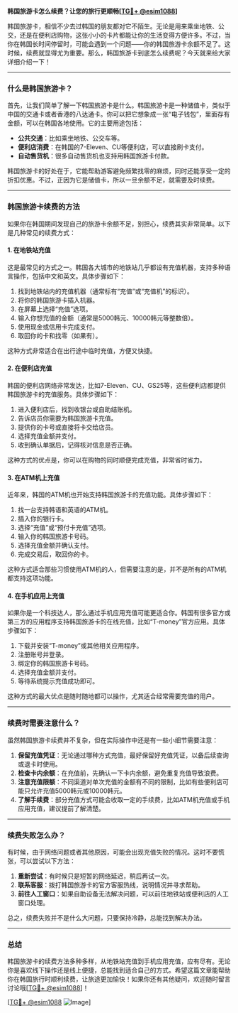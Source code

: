 **韩国旅游卡怎么续费？让您的旅行更顺畅[[TG💪+ @esim1088](https://t.me/s/esim1088)]**

韩国旅游卡，相信不少去过韩国的朋友都对它不陌生。无论是用来乘坐地铁、公交，还是在便利店购物，这张小小的卡片都能让你的生活变得方便许多。不过，当你在韩国长时间停留时，可能会遇到一个问题——你的韩国旅游卡余额不足了。这时候，续费就显得尤为重要。那么，韩国旅游卡到底怎么续费呢？今天就来给大家详细介绍一下！

---

### **什么是韩国旅游卡？**

首先，让我们简单了解一下韩国旅游卡是什么。韩国旅游卡是一种储值卡，类似于中国的交通卡或者香港的八达通卡。你可以把它想象成一张“电子钱包”，里面存有金额，可以在韩国各地使用。它的主要用途包括：

- **公共交通**：比如乘坐地铁、公交车等。
- **便利店消费**：在韩国的7-Eleven、CU等便利店，可以直接刷卡支付。
- **自动售货机**：很多自动售货机也支持用韩国旅游卡付款。

韩国旅游卡的好处在于，它能帮助游客避免频繁找零的麻烦，同时还能享受一定的折扣优惠。不过，正因为它是储值卡，所以一旦余额不足，就需要及时续费。

---

### **韩国旅游卡续费的方法**

如果你在韩国期间发现自己的旅游卡余额不足，别担心，续费其实非常简单。以下是几种常见的续费方式：

#### **1. 在地铁站充值**
这是最常见的方式之一。韩国各大城市的地铁站几乎都设有充值机器，支持多种语言操作，包括中文和英文。具体步骤如下：

1. 找到地铁站内的充值机器（通常标有“充值”或“充值机”的标识）。
2. 将你的韩国旅游卡插入机器。
3. 在屏幕上选择“充值”选项。
4. 输入你想充值的金额（通常是5000韩元、10000韩元等整数倍）。
5. 使用现金或信用卡完成支付。
6. 取回你的卡和找零（如果有）。

这种方式非常适合在出行途中临时充值，方便又快捷。

#### **2. 在便利店充值**
韩国的便利店网络非常发达，比如7-Eleven、CU、GS25等，这些便利店都提供韩国旅游卡的充值服务。具体步骤如下：

1. 进入便利店后，找到收银台或自助结账机。
2. 告诉店员你需要为韩国旅游卡充值。
3. 提供你的卡号或直接将卡交给店员。
4. 选择充值金额并支付。
5. 收到确认单据后，记得核对信息是否正确。

这种方式的优点是，你可以在购物的同时顺便完成充值，非常省时省力。

#### **3. 在ATM机上充值**
近年来，韩国的ATM机也开始支持韩国旅游卡的充值功能。具体步骤如下：

1. 找一台支持韩语和英语的ATM机。
2. 插入你的银行卡。
3. 选择“充值”或“预付卡充值”选项。
4. 输入你的韩国旅游卡号码。
5. 选择充值金额并确认支付。
6. 完成交易后，取回你的卡。

这种方式适合那些习惯使用ATM机的人，但需要注意的是，并不是所有的ATM机都支持这项功能。

#### **4. 在手机应用上充值**
如果你是一个科技达人，那么通过手机应用充值可能更适合你。韩国有很多官方或第三方的应用程序支持韩国旅游卡的在线充值，比如“T-money”官方应用。具体步骤如下：

1. 下载并安装“T-money”或其他相关应用程序。
2. 注册账号并登录。
3. 绑定你的韩国旅游卡号码。
4. 选择充值金额并支付。
5. 等待系统提示充值成功即可。

这种方式的最大优点是随时随地都可以操作，尤其适合经常需要充值的用户。

---

### **续费时需要注意什么？**

虽然韩国旅游卡续费并不复杂，但在实际操作中还是有一些小细节需要注意：

1. **保留充值凭证**：无论通过哪种方式充值，最好保留好充值凭证，以备后续查询或退卡时使用。
2. **检查卡内余额**：在充值前，先确认一下卡内余额，避免重复充值导致浪费。
3. **注意充值限额**：不同渠道对单次充值的金额有不同的限制，比如有些便利店可能只允许充值5000韩元或10000韩元。
4. **了解手续费**：部分充值方式可能会收取一定的手续费，比如ATM机充值或手机应用充值，建议提前了解清楚。

---

### **续费失败怎么办？**

有时候，由于网络问题或者其他原因，可能会出现充值失败的情况。这时不要慌张，可以尝试以下方法：

1. **重新尝试**：有时候只是短暂的网络延迟，稍后再试一次。
2. **联系客服**：拨打韩国旅游卡的官方客服热线，说明情况并寻求帮助。
3. **前往人工窗口**：如果自助设备无法解决问题，可以前往地铁站或便利店的人工窗口处理。

总之，续费失败并不是什么大问题，只要保持冷静，总能找到解决办法。

---

### **总结**

韩国旅游卡的续费方法多种多样，从地铁站充值到手机应用充值，应有尽有。无论你是喜欢线下操作还是线上便捷，总能找到适合自己的方式。希望这篇文章能帮助你在韩国旅行时顺利续费，让旅途更加愉快！如果你还有其他疑问，欢迎随时留言讨论哦[[TG💪+ @esim1088](https://t.me/s/esim1088)]！

[[TG💪+ @esim1088](https://t.me/s/esim1088) ![Image](https://i.postimg.cc/4NQfJmqS/Snipaste-2025-05-13-00-14-12.png)]